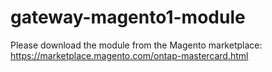 # gateway-magento1-module
Please download the module from the Magento marketplace: https://marketplace.magento.com/ontap-mastercard.html
